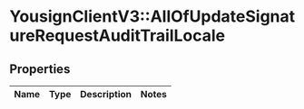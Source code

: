 # YousignClientV3::AllOfUpdateSignatureRequestAuditTrailLocale

## Properties
Name | Type | Description | Notes
------------ | ------------- | ------------- | -------------

